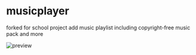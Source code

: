 # musicplayer
forked for school project
add music playlist including copyright-free music pack and more

![preview](https://user-images.githubusercontent.com/55281221/173230931-215273ea-7363-4ab8-9f7e-016a42718b67.png)

